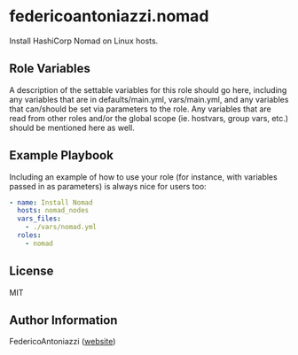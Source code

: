 # federicoantoniazzi.nomad

Install HashiCorp Nomad on Linux hosts.

Role Variables
--------------

A description of the settable variables for this role should go here, including any variables that are in defaults/main.yml, vars/main.yml, and any variables that can/should be set via parameters to the role. Any variables that are read from other roles and/or the global scope (ie. hostvars, group vars, etc.) should be mentioned here as well.

Example Playbook
----------------

Including an example of how to use your role (for instance, with variables passed in as parameters) is always nice for users too:

```yaml
- name: Install Nomad
  hosts: nomad_nodes
  vars_files:
    - ./vars/nomad.yml
  roles:
    - nomad
```

License
-------

MIT

Author Information
------------------

FedericoAntoniazzi ([website](https://federicoantoniazzi.dev))

